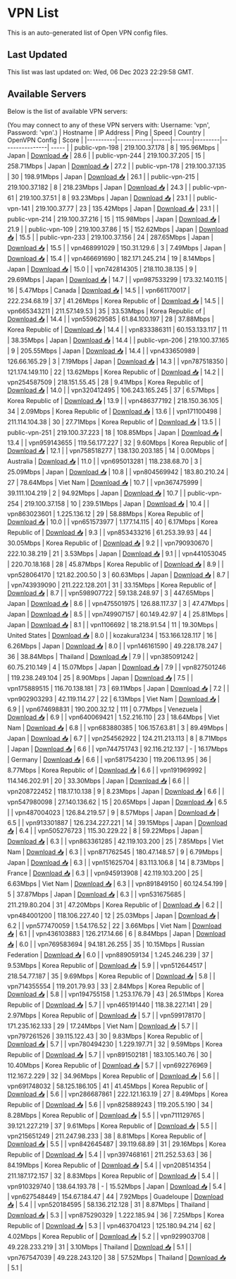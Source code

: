 # VPN List

This is an auto-generated list of Open VPN config files.

## Last Updated

This list was last updated on: Wed, 06 Dec 2023 22:29:58 GMT.

## Available Servers

Below is the list of available VPN servers:

(You may connect to any of these VPN servers with: Username: 'vpn', Password: 'vpn'.)
| Hostname | IP Address | Ping | Speed | Country | OpenVPN Config | Score |
|----------|------------|------|-------|---------|----------------| ----- |
| public-vpn-198 | 219.100.37.178 | 8 | 195.96Mbps | Japan | [Download 📥](./configs/server_0_JP.ovpn) | 28.6 |
| public-vpn-244 | 219.100.37.205 | 15 | 258.71Mbps | Japan | [Download 📥](./configs/server_1_JP.ovpn) | 27.2 |
| public-vpn-178 | 219.100.37.135 | 30 | 198.91Mbps | Japan | [Download 📥](./configs/server_2_JP.ovpn) | 26.1 |
| public-vpn-215 | 219.100.37.182 | 8 | 218.23Mbps | Japan | [Download 📥](./configs/server_3_JP.ovpn) | 24.3 |
| public-vpn-61 | 219.100.37.51 | 8 | 93.23Mbps | Japan | [Download 📥](./configs/server_4_JP.ovpn) | 23.1 |
| public-vpn-141 | 219.100.37.77 | 23 | 135.42Mbps | Japan | [Download 📥](./configs/server_5_JP.ovpn) | 23.1 |
| public-vpn-214 | 219.100.37.216 | 15 | 115.98Mbps | Japan | [Download 📥](./configs/server_6_JP.ovpn) | 21.9 |
| public-vpn-109 | 219.100.37.86 | 15 | 152.62Mbps | Japan | [Download 📥](./configs/server_7_JP.ovpn) | 15.5 |
| public-vpn-233 | 219.100.37.156 | 24 | 287.65Mbps | Japan | [Download 📥](./configs/server_8_JP.ovpn) | 15.5 |
| vpn468991029 | 150.31.129.6 | 3 | 7.49Mbps | Japan | [Download 📥](./configs/server_9_JP.ovpn) | 15.4 |
| vpn466691690 | 182.171.245.214 | 19 | 8.14Mbps | Japan | [Download 📥](./configs/server_10_JP.ovpn) | 15.0 |
| vpn742814305 | 218.110.38.135 | 9 | 29.69Mbps | Japan | [Download 📥](./configs/server_11_JP.ovpn) | 14.7 |
| vpn987533299 | 173.32.140.115 | 16 | 5.47Mbps | Canada | [Download 📥](./configs/server_12_CA.ovpn) | 14.5 |
| vpn661170017 | 222.234.68.19 | 37 | 41.26Mbps | Korea Republic of | [Download 📥](./configs/server_13_KR.ovpn) | 14.5 |
| vpn665343211 | 211.57.149.53 | 35 | 33.53Mbps | Korea Republic of | [Download 📥](./configs/server_14_KR.ovpn) | 14.4 |
| vpn559629585 | 61.84.100.197 | 28 | 37.88Mbps | Korea Republic of | [Download 📥](./configs/server_15_KR.ovpn) | 14.4 |
| vpn833386311 | 60.153.133.117 | 11 | 38.35Mbps | Japan | [Download 📥](./configs/server_16_JP.ovpn) | 14.4 |
| public-vpn-206 | 219.100.37.165 | 9 | 205.55Mbps | Japan | [Download 📥](./configs/server_17_JP.ovpn) | 14.4 |
| vpn433650989 | 126.66.165.29 | 3 | 7.19Mbps | Japan | [Download 📥](./configs/server_18_JP.ovpn) | 14.3 |
| vpn787518350 | 121.174.149.110 | 22 | 13.62Mbps | Korea Republic of | [Download 📥](./configs/server_19_KR.ovpn) | 14.2 |
| vpn254587509 | 218.151.55.45 | 28 | 9.41Mbps | Korea Republic of | [Download 📥](./configs/server_20_KR.ovpn) | 14.0 |
| vpn320412495 | 106.243.165.245 | 37 | 6.57Mbps | Korea Republic of | [Download 📥](./configs/server_21_KR.ovpn) | 13.9 |
| vpn486377192 | 218.150.36.105 | 34 | 2.09Mbps | Korea Republic of | [Download 📥](./configs/server_22_KR.ovpn) | 13.6 |
| vpn171100498 | 211.114.104.38 | 30 | 27.71Mbps | Korea Republic of | [Download 📥](./configs/server_23_KR.ovpn) | 13.5 |
| public-vpn-251 | 219.100.37.223 | 18 | 108.85Mbps | Japan | [Download 📥](./configs/server_24_JP.ovpn) | 13.4 |
| vpn959143655 | 119.56.177.227 | 32 | 9.60Mbps | Korea Republic of | [Download 📥](./configs/server_25_KR.ovpn) | 12.1 |
| vpn758518277 | 138.130.203.185 | 14 | 0.00Mbps | Australia | [Download 📥](./configs/server_26_AU.ovpn) | 11.0 |
| vpn695013281 | 118.238.68.70 | 3 | 25.09Mbps | Japan | [Download 📥](./configs/server_27_JP.ovpn) | 10.8 |
| vpn804569942 | 183.80.210.24 | 27 | 78.64Mbps | Viet Nam | [Download 📥](./configs/server_28_VN.ovpn) | 10.7 |
| vpn367475999 | 39.111.104.219 | 2 | 94.92Mbps | Japan | [Download 📥](./configs/server_29_JP.ovpn) | 10.7 |
| public-vpn-254 | 219.100.37.158 | 10 | 239.51Mbps | Japan | [Download 📥](./configs/server_30_JP.ovpn) | 10.4 |
| vpn863023601 | 1.225.136.12 | 29 | 58.88Mbps | Korea Republic of | [Download 📥](./configs/server_31_KR.ovpn) | 10.0 |
| vpn651573977 | 1.177.14.115 | 40 | 6.17Mbps | Korea Republic of | [Download 📥](./configs/server_32_KR.ovpn) | 9.3 |
| vpn853433216 | 61.253.39.93 | 44 | 30.05Mbps | Korea Republic of | [Download 📥](./configs/server_33_KR.ovpn) | 9.2 |
| vpn790930670 | 222.10.38.219 | 21 | 3.53Mbps | Japan | [Download 📥](./configs/server_34_JP.ovpn) | 9.1 |
| vpn441053045 | 220.70.18.168 | 28 | 45.87Mbps | Korea Republic of | [Download 📥](./configs/server_35_KR.ovpn) | 8.9 |
| vpn528064170 | 121.82.200.50 | 3 | 60.63Mbps | Japan | [Download 📥](./configs/server_36_JP.ovpn) | 8.7 |
| vpn743939090 | 211.222.128.201 | 31 | 33.15Mbps | Korea Republic of | [Download 📥](./configs/server_37_KR.ovpn) | 8.7 |
| vpn598907722 | 59.138.248.97 | 3 | 447.65Mbps | Japan | [Download 📥](./configs/server_38_JP.ovpn) | 8.6 |
| vpn475501975 | 126.88.117.37 | 3 | 47.47Mbps | Japan | [Download 📥](./configs/server_39_JP.ovpn) | 8.5 |
| vpn749907157 | 60.149.42.97 | 4 | 25.81Mbps | Japan | [Download 📥](./configs/server_40_JP.ovpn) | 8.1 |
| vpn1106692 | 18.218.91.54 | 11 | 19.30Mbps | United States | [Download 📥](./configs/server_41_US.ovpn) | 8.0 |
| kozakura1234 | 153.166.128.117 | 16 | 6.26Mbps | Japan | [Download 📥](./configs/server_42_JP.ovpn) | 8.0 |
| vpn146161590 | 49.228.178.247 | 36 | 38.84Mbps | Thailand | [Download 📥](./configs/server_43_TH.ovpn) | 7.9 |
| vpn385091242 | 60.75.210.149 | 4 | 15.07Mbps | Japan | [Download 📥](./configs/server_44_JP.ovpn) | 7.9 |
| vpn827501246 | 119.238.249.104 | 25 | 8.90Mbps | Japan | [Download 📥](./configs/server_45_JP.ovpn) | 7.5 |
| vpn175889515 | 116.70.138.181 | 73 | 69.11Mbps | Japan | [Download 📥](./configs/server_46_JP.ovpn) | 7.2 |
| vpn902903293 | 42.119.114.27 | 22 | 6.13Mbps | Viet Nam | [Download 📥](./configs/server_47_VN.ovpn) | 6.9 |
| vpn674698831 | 190.200.32.12 | 111 | 0.77Mbps | Venezuela | [Download 📥](./configs/server_48_VE.ovpn) | 6.9 |
| vpn640069421 | 1.52.216.110 | 23 | 18.64Mbps | Viet Nam | [Download 📥](./configs/server_49_VN.ovpn) | 6.8 |
| vpn683880385 | 106.157.63.81 | 3 | 89.49Mbps | Japan | [Download 📥](./configs/server_50_JP.ovpn) | 6.7 |
| vpn254562922 | 124.211.213.113 | 8 | 8.71Mbps | Japan | [Download 📥](./configs/server_51_JP.ovpn) | 6.6 |
| vpn744751743 | 92.116.212.137 | - | 16.17Mbps | Germany | [Download 📥](./configs/server_52_DE.ovpn) | 6.6 |
| vpn581754230 | 119.206.113.95 | 36 | 8.77Mbps | Korea Republic of | [Download 📥](./configs/server_53_KR.ovpn) | 6.6 |
| vpn191969992 | 114.146.202.91 | 20 | 33.30Mbps | Japan | [Download 📥](./configs/server_54_JP.ovpn) | 6.6 |
| vpn208722452 | 118.17.10.138 | 9 | 8.23Mbps | Japan | [Download 📥](./configs/server_55_JP.ovpn) | 6.6 |
| vpn547980098 | 27.140.136.62 | 15 | 20.65Mbps | Japan | [Download 📥](./configs/server_56_JP.ovpn) | 6.5 |
| vpn487004023 | 126.84.219.57 | 9 | 8.57Mbps | Japan | [Download 📥](./configs/server_57_JP.ovpn) | 6.5 |
| vpn913301887 | 126.234.227.221 | 14 | 39.15Mbps | Japan | [Download 📥](./configs/server_58_JP.ovpn) | 6.4 |
| vpn505276723 | 115.30.229.22 | 8 | 59.22Mbps | Japan | [Download 📥](./configs/server_59_JP.ovpn) | 6.3 |
| vpn863361285 | 42.119.103.200 | 25 | 7.85Mbps | Viet Nam | [Download 📥](./configs/server_60_VN.ovpn) | 6.3 |
| vpn871762545 | 180.47.148.57 | 9 | 6.79Mbps | Japan | [Download 📥](./configs/server_61_JP.ovpn) | 6.3 |
| vpn151625704 | 83.113.106.8 | 14 | 8.73Mbps | France | [Download 📥](./configs/server_62_FR.ovpn) | 6.3 |
| vpn945913908 | 42.119.103.200 | 25 | 6.63Mbps | Viet Nam | [Download 📥](./configs/server_63_VN.ovpn) | 6.3 |
| vpn891849150 | 60.124.54.199 | 5 | 37.87Mbps | Japan | [Download 📥](./configs/server_64_JP.ovpn) | 6.3 |
| vpn531675685 | 211.219.80.204 | 31 | 47.20Mbps | Korea Republic of | [Download 📥](./configs/server_65_KR.ovpn) | 6.2 |
| vpn484001200 | 118.106.227.40 | 12 | 25.03Mbps | Japan | [Download 📥](./configs/server_66_JP.ovpn) | 6.2 |
| vpn577470059 | 1.54.176.52 | 22 | 3.66Mbps | Viet Nam | [Download 📥](./configs/server_67_VN.ovpn) | 6.1 |
| vpn436103883 | 126.217.14.66 | 6 | 8.84Mbps | Japan | [Download 📥](./configs/server_68_JP.ovpn) | 6.0 |
| vpn769583694 | 94.181.26.255 | 35 | 10.15Mbps | Russian Federation | [Download 📥](./configs/server_69_RU.ovpn) | 6.0 |
| vpn889059134 | 1.245.246.239 | 37 | 9.53Mbps | Korea Republic of | [Download 📥](./configs/server_70_KR.ovpn) | 5.9 |
| vpn512644517 | 218.54.77.187 | 35 | 9.69Mbps | Korea Republic of | [Download 📥](./configs/server_71_KR.ovpn) | 5.8 |
| vpn714355554 | 119.201.79.93 | 33 | 2.84Mbps | Korea Republic of | [Download 📥](./configs/server_72_KR.ovpn) | 5.8 |
| vpn194755158 | 1.253.176.79 | 43 | 26.51Mbps | Korea Republic of | [Download 📥](./configs/server_73_KR.ovpn) | 5.7 |
| vpn465191440 | 118.38.227.141 | 29 | 2.97Mbps | Korea Republic of | [Download 📥](./configs/server_74_KR.ovpn) | 5.7 |
| vpn599178170 | 171.235.162.133 | 29 | 17.24Mbps | Viet Nam | [Download 📥](./configs/server_75_VN.ovpn) | 5.7 |
| vpn797261526 | 39.115.122.43 | 30 | 9.83Mbps | Korea Republic of | [Download 📥](./configs/server_76_KR.ovpn) | 5.7 |
| vpn780494230 | 1.229.197.71 | 32 | 9.59Mbps | Korea Republic of | [Download 📥](./configs/server_77_KR.ovpn) | 5.7 |
| vpn891502181 | 183.105.140.76 | 30 | 10.40Mbps | Korea Republic of | [Download 📥](./configs/server_78_KR.ovpn) | 5.7 |
| vpn692276969 | 112.167.2.229 | 32 | 34.96Mbps | Korea Republic of | [Download 📥](./configs/server_79_KR.ovpn) | 5.6 |
| vpn691748032 | 58.125.186.105 | 41 | 41.45Mbps | Korea Republic of | [Download 📥](./configs/server_80_KR.ovpn) | 5.6 |
| vpn286687861 | 222.121.163.19 | 27 | 8.49Mbps | Korea Republic of | [Download 📥](./configs/server_81_KR.ovpn) | 5.6 |
| vpn825889243 | 119.205.5.190 | 34 | 8.28Mbps | Korea Republic of | [Download 📥](./configs/server_82_KR.ovpn) | 5.5 |
| vpn711129765 | 39.121.227.219 | 37 | 9.61Mbps | Korea Republic of | [Download 📥](./configs/server_83_KR.ovpn) | 5.5 |
| vpn215651249 | 211.247.98.233 | 38 | 8.81Mbps | Korea Republic of | [Download 📥](./configs/server_84_KR.ovpn) | 5.5 |
| vpn842645487 | 39.119.68.89 | 31 | 29.16Mbps | Korea Republic of | [Download 📥](./configs/server_85_KR.ovpn) | 5.4 |
| vpn397468161 | 211.252.53.63 | 36 | 84.19Mbps | Korea Republic of | [Download 📥](./configs/server_86_KR.ovpn) | 5.4 |
| vpn208514354 | 211.187.172.157 | 32 | 8.83Mbps | Korea Republic of | [Download 📥](./configs/server_87_KR.ovpn) | 5.4 |
| vpn910329740 | 138.64.193.78 | - | 15.52Mbps | Japan | [Download 📥](./configs/server_88_JP.ovpn) | 5.4 |
| vpn627548449 | 154.67.184.47 | 44 | 7.92Mbps | Guadeloupe | [Download 📥](./configs/server_89_GP.ovpn) | 5.4 |
| vpn520184595 | 58.136.212.128 | 31 | 8.87Mbps | Thailand | [Download 📥](./configs/server_90_TH.ovpn) | 5.3 |
| vpn875290329 | 1.222.185.94 | 36 | 7.25Mbps | Korea Republic of | [Download 📥](./configs/server_91_KR.ovpn) | 5.3 |
| vpn463704123 | 125.180.94.214 | 62 | 4.02Mbps | Korea Republic of | [Download 📥](./configs/server_92_KR.ovpn) | 5.2 |
| vpn929903708 | 49.228.233.219 | 31 | 3.10Mbps | Thailand | [Download 📥](./configs/server_93_TH.ovpn) | 5.1 |
| vpn767547039 | 49.228.243.120 | 38 | 57.52Mbps | Thailand | [Download 📥](./configs/server_94_TH.ovpn) | 5.1 |
